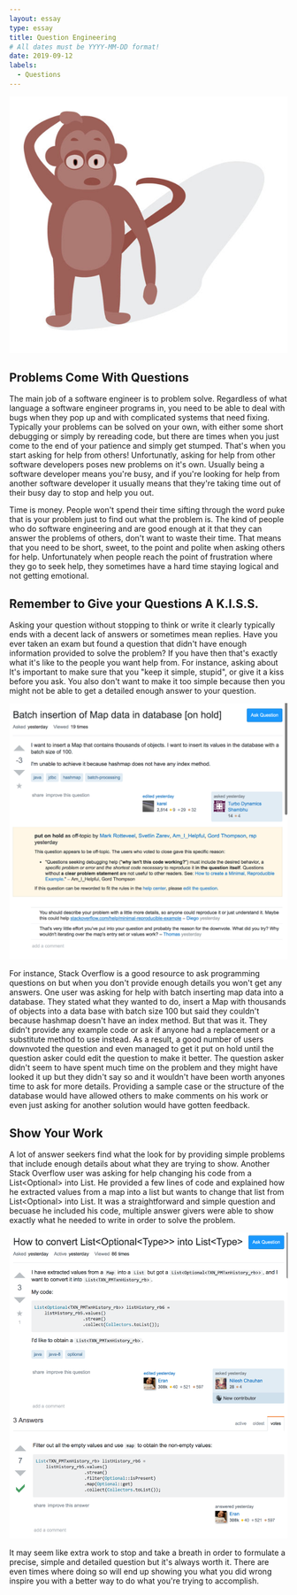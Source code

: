 ```yaml
---
layout: essay
type: essay
title: Question Engineering
# All dates must be YYYY-MM-DD format!
date: 2019-09-12
labels:
  - Questions
---
```


<img class="ui medium right rounded image" src="../images/problemsolve.jpg">

## Problems Come With Questions

The main job of a software engineer is to problem solve. Regardless of what language a software engineer programs in, you need to be able to deal with bugs when they pop up and with complicated systems that need fixing. Typically your problems can be solved on your own, with either some short debugging or simply by rereading code, but there are times when you just come to the end of your patience and simply get stumped. That's when you start asking for help from others! Unfortunatly, asking for help from other software developers poses new problems on it's own. Usually being a software developer means you're busy, and if you're looking for help from another software developer it usually means that they're taking time out of their busy day to stop and help you out.

Time is money. People won't spend their time sifting through the word puke that is your problem just to find out what the problem is. The kind of people who do software engineering and are good enough at it that they can answer the problems of others, don't want to waste their time. That means that you need to be short, sweet, to the point and polite when asking others for help. Unfortunately when people reach the point of frustration where they go to seek help, they sometimes have a hard time staying logical and not getting emotional. 

## Remember to Give your Questions A K.I.S.S.

Asking your question without stopping to think or write it clearly typically ends with a decent lack of answers or sometimes mean replies. Have you ever taken an exam but found a question that didn't have enough information provided to solve the problem? If you have then that's exactly what it's like to the people you want help from. For instance, asking about 
It's important to make sure that you "keep it simple, stupid", or give it a kiss before you ask. You also don't want to make it too simple because then you might not be able to get a detailed enough answer to your question.

 <img class="ui medium right floated rounded image" src="../images/badquestion.png">

For instance, Stack Overflow is a good resource to ask programming questions on but when you don't provide enough details you won't get any answers. One user was asking for help with batch inserting map data into a database. They stated what they wanted to do, insert a Map with thousands of objects into a data base with batch size 100 but said they couldn't because hashmap doesn't have an index method. But that was it. They didn't provide any example code or ask if anyone had a replacement or a substitute method to use instead. As a result, a good number of users downvoted the question and even managed to get it put on hold until the question asker could edit the question to make it better. The question asker didn't seem to have spent much time on the problem and they might have looked it up but they didn't say so and it wouldn't have been worth anyones time to ask for more details. Providing a sample case or the structure of the database would have allowed others to make comments on his work or even just asking for another solution would have gotten feedback.

 
## Show Your Work
 
A lot of answer seekers find what the look for by providing simple problems that include enough details about what they are trying to show. Another Stack Overflow user was asking for help changing his code from a List<Optional<Type>> into List<Type>. He provided a few lines of code and explained how he extracted values from a map into a list but wants to change that list from List<Optional<Type>> into List<Type>. It was a straightforward and simple question and becuase he included his code, multiple answer givers were able to show exactly what he needed to write in order to solve the problem.
  
<img class="ui medium left floated rounded image" src="../images/goodquestion.png">
  
It may seem like extra work to stop and take a breath in order to formulate a precise, simple and detailed question but it's always worth it. There are even times where doing so will end up showing you what you did wrong inspire you with a better way to do what you're trying to accomplish.


